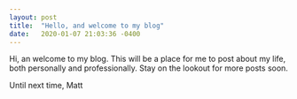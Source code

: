 ```yaml
---
layout: post
title:  "Hello, and welcome to my blog"
date:   2020-01-07 21:03:36 -0400
---
```

Hi, an welcome to my blog. This will be a place for me to post about my life, both personally and professionally. Stay on the lookout for more posts soon.

Until next time, Matt